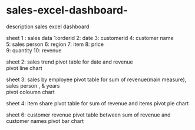 # sales-excel-dashboard-
description sales excel dashboard 

sheet  1 : sales data 
1:orderid 
2: date 
3: customerid 
4: customer name  
5: sales person 
6: region 
7: item 
8: price  
9: quantity
10: revenue 



sheet 2: sales trend 
pivot table for date and revenue  
pivot line chart 

sheet 3: sales by employee
pivot table for sum of revenue(main measure), sales person , &amp; years  
pivot coloumn chart 



sheet 4: item share
pivot table for sum of revenue and items 
pivot pie chart  



sheet 6: customer revenue 
pivot table between sum of revenue and customer names 
pivot bar chart    
